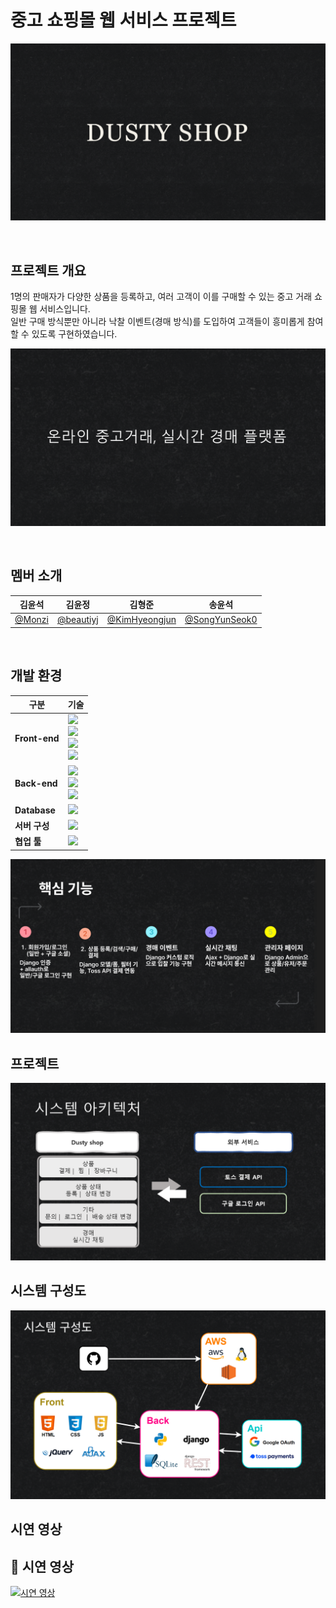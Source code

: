 <h1>중고 쇼핑몰 웹 서비스 프로젝트</h1>

![슬라이드1](ppt/슬라이드1.PNG)

&nbsp;

<h2>프로젝트 개요</h2>
1명의 판매자가 다양한 상품을 등록하고, 여러 고객이 이를 구매할 수 있는 중고 거래 쇼핑몰 웹 서비스입니다.<br>
일반 구매 방식뿐만 아니라 낙찰 이벤트(경매 방식)를 도입하여 고객들이 흥미롭게 참여할 수 있도록 구현하였습니다.

<a style="margin-top:100px;"></a>

![슬라이드2](ppt/슬라이드2.PNG)

&nbsp;

<h2>멤버 소개</h2>

| **김윤석** | **김윤정** | **김형준** | **송윤석** |
| :------: | :------: | :------: | :------: |
|[ @Monzi](https://github.com/Dusty-Miller)|[ @beautiyj](https://github.com/beautiyj)|[ @KimHyeongjun](https://github.com/Ayewww)|[ @SongYunSeok0](https://github.com/SongYunSeok0/SongYunSeok0.github.io)|

&nbsp;

<h2>개발 환경</h2>

| 구분 | 기술 |
|------|------|
| **Front-end** | <img src="https://img.shields.io/badge/HTML5-E34F26?style=flat&logo=html5&logoColor=white"/> <br> <img src="https://img.shields.io/badge/CSS3-1572B6?style=flat&logo=css3&logoColor=white"/> <br> <img src="https://img.shields.io/badge/JavaScript-F7DF1E?style=flat&logo=javascript&logoColor=black"/> <br> <img src="https://img.shields.io/badge/AJAX-0078D7?style=flat&logo=javascript&logoColor=white"/> |
| **Back-end** | <img src="https://img.shields.io/badge/Python-3776AB?style=flat&logo=python&logoColor=white"/> <br> <img src="https://img.shields.io/badge/Django-092E20?style=flat&logo=django&logoColor=white"/> <br> <img src="https://img.shields.io/badge/Django%20REST%20framework-ff1709?style=flat&logo=django&logoColor=white"/> |
| **Database** | <img src="https://img.shields.io/badge/SQLite3-003B57?style=flat&logo=sqlite&logoColor=white"/> |
| **서버 구성** | <img src="https://img.shields.io/badge/AWS%20개발%20서버-232F3E?style=flat&logo=amazonaws&logoColor=white"/> |
| **협업 툴** | <img src="https://img.shields.io/badge/GitHub-181717?style=flat&logo=github&logoColor=white"/> |



![슬라이드3](ppt/슬라이드3.png)



## 프로젝트 

![슬라이드4](ppt/슬라이드4.PNG)

## 시스템 구성도
![슬라이드5](ppt/슬라이드5.png)




## 시연 영상

## 🎥 시연 영상

[![시연 영상](https://img.youtube.com/vi/sCDBcvCAMvE/0.jpg)](https://youtu.be/sCDBcvCAMvE?si=D9-1Yl2WOt98wo1N)
